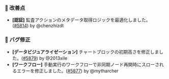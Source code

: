 ### 🚀 改善点

* **[認証]** 監査アクションのメタデータ取得ロジックを最適化しました。([#5814](https://github.com/nocobase/nocobase/pull/5814)) by @chenzhizdt

### 🐛 バグ修正

* **[データビジュアライゼーション]** チャートブロックの初期高さを修正しました。([#5879](https://github.com/nocobase/nocobase/pull/5879)) by @2013xile
* **[ワークフロー]** 手動実行のワークフローで非同期ノード再開時にスローされるエラーを修正しました。([#5877](https://github.com/nocobase/nocobase/pull/5877)) by @mytharcher
